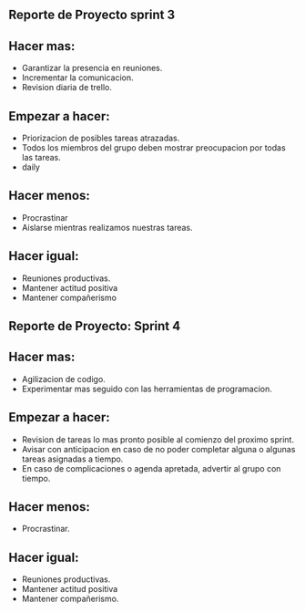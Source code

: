 
Reporte de Proyecto sprint 3
-------------------
Hacer mas: 
----------
  * Garantizar la presencia en reuniones.
  * Incrementar la comunicacion.
  * Revision diaria de trello.

Empezar a hacer:
----------------
  * Priorizacion de posibles tareas atrazadas.
  * Todos los miembros del grupo deben mostrar preocupacion por todas las tareas.
  * daily

Hacer menos:
------------
 * Procrastinar
 * Aislarse mientras realizamos nuestras tareas.
   
Hacer igual:
------------
* Reuniones productivas.
* Mantener actitud positiva
* Mantener compañerismo

Reporte de Proyecto: Sprint 4
----------------------------
Hacer mas: 
----------
* Agilizacion de codigo.
* Experimentar mas seguido con las herramientas de programacion.

Empezar a hacer:
----------------
* Revision de tareas lo mas pronto posible al comienzo del proximo sprint.
* Avisar con anticipacion en caso de no poder completar alguna o algunas tareas asignadas a tiempo.
* En caso de complicaciones o agenda apretada, advertir al grupo con tiempo.

Hacer menos:
------------
* Procrastinar.
   
Hacer igual:
------------
* Reuniones productivas.
* Mantener actitud positiva
* Mantener compañerismo.

